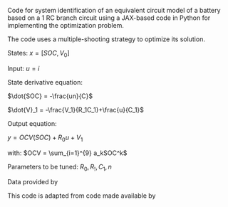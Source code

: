 Code for system identification of an equivalent circuit model of a battery based on a 1 RC branch circuit using a JAX-based code in Python for implementing the optimization problem.

The code uses a multiple-shooting strategy to optimize its solution.

States: $x = [SOC, V_0]$

Input: $u=i$

State derivative equation:

$\dot{SOC} = -\frac{un}{C}$

$\dot{V}_1 = -\frac{V_1}{R_1C_1}+\frac{u}{C_1}$

Output equation:

$y = OCV(SOC)+R_0u+V_1$

with:
$OCV = \sum_{i=1}^{9} a_kSOC^k$

Parameters to be tuned: $R_0,R_!,C_1,n$

Data provided by 

This code is adapted from code made available by 
